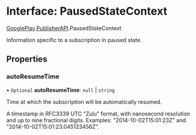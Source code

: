 # Interface: PausedStateContext

[GooglePlay](../modules/CdvPurchase.GooglePlay.md).[PublisherAPI](../modules/CdvPurchase.GooglePlay.PublisherAPI.md).PausedStateContext

Information specific to a subscription in paused state.

## Properties

### autoResumeTime

• `Optional` **autoResumeTime**: ``null`` \| `string`

Time at which the subscription will be automatically resumed.

A timestamp in RFC3339 UTC "Zulu" format, with nanosecond resolution and up to nine fractional digits. Examples: "2014-10-02T15:01:23Z" and "2014-10-02T15:01:23.045123456Z".
